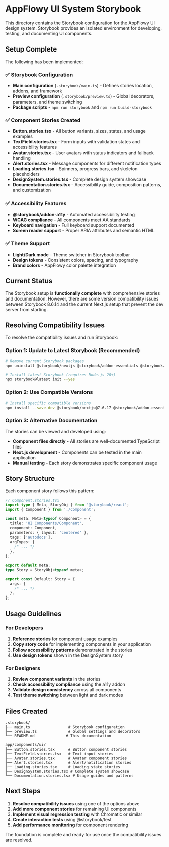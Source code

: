 # AppFlowy UI System Storybook

This directory contains the Storybook configuration for the AppFlowy UI design system. Storybook provides an isolated environment for developing, testing, and documenting UI components.

## Setup Complete

The following has been implemented:

### ✅ Storybook Configuration

- **Main configuration** (`.storybook/main.ts`) - Defines stories location, addons, and framework
- **Preview configuration** (`.storybook/preview.ts`) - Global decorators, parameters, and theme switching
- **Package scripts** - `npm run storybook` and `npm run build-storybook`

### ✅ Component Stories Created

- **Button.stories.tsx** - All button variants, sizes, states, and usage examples
- **TextField.stories.tsx** - Form inputs with validation states and accessibility features
- **Avatar.stories.tsx** - User avatars with status indicators and fallback handling
- **Alert.stories.tsx** - Message components for different notification types
- **Loading.stories.tsx** - Spinners, progress bars, and skeleton placeholders
- **DesignSystem.stories.tsx** - Complete design system showcase
- **Documentation.stories.tsx** - Accessibility guide, composition patterns, and customization

### ✅ Accessibility Features

- **@storybook/addon-a11y** - Automated accessibility testing
- **WCAG compliance** - All components meet AA standards
- **Keyboard navigation** - Full keyboard support documented
- **Screen reader support** - Proper ARIA attributes and semantic HTML

### ✅ Theme Support

- **Light/Dark mode** - Theme switcher in Storybook toolbar
- **Design tokens** - Consistent colors, spacing, and typography
- **Brand colors** - AppFlowy color palette integration

## Current Status

The Storybook setup is **functionally complete** with comprehensive stories and documentation. However, there are some version compatibility issues between Storybook 8.6.14 and the current Next.js setup that prevent the dev server from starting.

## Resolving Compatibility Issues

To resolve the compatibility issues and run Storybook:

### Option 1: Update to Latest Storybook (Recommended)

```bash
# Remove current Storybook packages
npm uninstall @storybook/nextjs @storybook/addon-essentials @storybook/addon-interactions @storybook/addon-a11y @storybook/test eslint-plugin-storybook

# Install latest Storybook (requires Node.js 20+)
npx storybook@latest init --yes
```

### Option 2: Use Compatible Versions

```bash
# Install specific compatible versions
npm install --save-dev @storybook/nextjs@7.6.17 @storybook/addon-essentials@7.6.17 @storybook/addon-interactions@7.6.17 @storybook/addon-a11y@7.6.17
```

### Option 3: Alternative Documentation

The stories can be viewed and developed using:

- **Component files directly** - All stories are well-documented TypeScript files
- **Next.js development** - Components can be tested in the main application
- **Manual testing** - Each story demonstrates specific component usage

## Story Structure

Each component story follows this pattern:

```typescript
// Component.stories.tsx
import type { Meta, StoryObj } from '@storybook/react';
import { Component } from './Component';

const meta: Meta<typeof Component> = {
  title: 'UI Components/Component',
  component: Component,
  parameters: { layout: 'centered' },
  tags: ['autodocs'],
  argTypes: {
    /* ... */
  },
};

export default meta;
type Story = StoryObj<typeof meta>;

export const Default: Story = {
  args: {
    /* ... */
  },
};
```

## Usage Guidelines

### For Developers

1. **Reference stories** for component usage examples
2. **Copy story code** for implementing components in your application
3. **Follow accessibility patterns** demonstrated in the stories
4. **Use design tokens** shown in the DesignSystem story

### For Designers

1. **Review component variants** in the stories
2. **Check accessibility compliance** using the a11y addon
3. **Validate design consistency** across all components
4. **Test theme switching** between light and dark modes

## Files Created

```
.storybook/
├── main.ts                 # Storybook configuration
├── preview.ts              # Global settings and decorators
└── README.md              # This documentation

app/components/ui/
├── Button.stories.tsx      # Button component stories
├── TextField.stories.tsx   # Text input stories
├── Avatar.stories.tsx      # Avatar component stories
├── Alert.stories.tsx       # Alert/notification stories
├── Loading.stories.tsx     # Loading state stories
├── DesignSystem.stories.tsx # Complete system showcase
└── Documentation.stories.tsx # Usage guides and patterns
```

## Next Steps

1. **Resolve compatibility issues** using one of the options above
2. **Add more component stories** for remaining UI components
3. **Implement visual regression testing** with Chromatic or similar
4. **Create interaction tests** using @storybook/test
5. **Add performance monitoring** for component rendering

The foundation is complete and ready for use once the compatibility issues are resolved.
